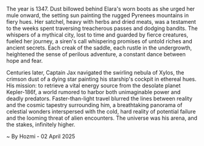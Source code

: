 
The year is 1347.  Dust billowed behind Elara's worn boots as she urged her mule onward, the setting sun painting the rugged Pyrenees mountains in fiery hues.  Her satchel, heavy with herbs and dried meats, was a testament to the weeks spent traversing treacherous passes and dodging bandits.  The whispers of a mythical city, lost to time and guarded by fierce creatures, fueled her journey, a siren's call whispering promises of untold riches and ancient secrets.  Each creak of the saddle, each rustle in the undergrowth, heightened the sense of perilous adventure, a constant dance between hope and fear.

Centuries later, Captain Jax navigated the swirling nebula of Xylos, the crimson dust of a dying star painting his starship's cockpit in ethereal hues.  His mission: to retrieve a vital energy source from the desolate planet Kepler-186f, a world rumored to harbor both unimaginable power and deadly predators.  Faster-than-light travel blurred the lines between reality and the cosmic tapestry surrounding him, a breathtaking panorama of celestial wonders interspersed with the cold, hard reality of potential failure and the looming threat of alien encounters.  The universe was his arena, and the stakes, infinitely higher.

~ By Hozmi - 02 April 2025
